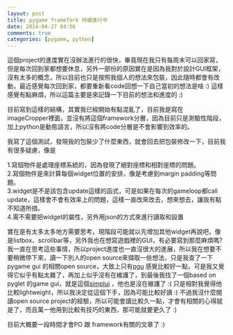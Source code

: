 ```yaml
---
layout: post
title: pygame framefork 持續進行中
date: 2014-04-27 04:56
comments: true
categories: [pygame, python]
---
```



這個project的進度實在沒辦法進行的很快，畢竟現在我只有每周末可以回家寫，但是每次回到家都想要休息，另外一部份的原因實在是因為我對於設計GUI框架，沒有太多的概念，所以目前也只是按照我個人的想法來包裝，因此隨時都會有改動，最近感覺每次回到家，都要重新看code回想一下自己當初的想法是啥 :) 這樣感覺有點麻煩，所以這篇主要是來記錄一下目前的想法和進度的 :)  
  
目前寫到這樣的結構，其實我已經開始有點混亂了，目前我是寫在 imageCropper裡面，並沒有將這個framework分層，因為目前只是測驗性階段，加上python是動態語言，所以沒有將code分層是不會影響到效率的。  
  
我寫了這個測試，發現我的包裝少了什麼東西，就會回去把包裝修改一下，目前我有很多疑慮，像是  
  
1.寫個物件是處理座標系統的，因為發現了絕對座標和相對座標的問題。  
2.寫個物件是來計算每個widget位置的安排，像是考慮到margin padding等問題。  
3.widget是不是該包含update這樣的函式，可是如果在每次的gameloop都call update，這樣會不會有效率上的問題，這樣一直改來改去，想來想去，讓我有點不知道所措。  
4.需不需要把widget的屬性，另外用json的方式來進行讀取和設置   
  
實在是有太多太多地方需要思考，現階段可能就以先增加其他widget再說吧，像是listbox、scrollbar等，另外我也在想寫遊戲裡的GUI，有必要寫到那麼麻煩嗎? 我一直在思考這些事情，所以project進度也一直沒很大的進展，所以我在想要不要稍微停下來，讀一下別人的open source來擷取一些想法，只是我查了一下pygame gui 的相關open source，大致上只有[pgu][1] 感覺比較好一點，可是我又覺得它似乎有點太雜了，再加上似乎沒有在維護了，到最後我找了一個based on pyglet 的game gui，就是這個[simplui][2] ，他也是沒在維護了 :( 只是相對我覺得他比較lightweight，所以我決定從這個下手，因為可能比較好讀 :) 不過我沒什麼閱讀open source project的經驗，所以可能會讀比較久一點，才會有相關的心得就是了，而且萬一他用到比較有技巧的東西，那可能就要更久了 :)  
  
目前大概要一段時間才會PO 跟 framework有關的文章了 :)   
  
  
  
  
  



[1]: http://code.google.com/p/pgu/
[2]: https://code.google.com/p/simplui/
